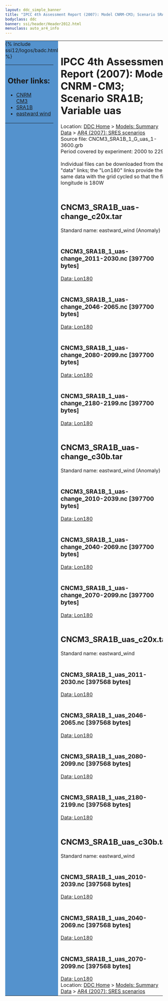```yaml
---
layout: ddc_simple_banner
title: "IPCC 4th Assessment Report (2007): Model CNRM-CM3; Scenario SRA1B; Variable uas"
bodyclass: ddc
banner: ssi/header/Header2012.html
menuclass: auto_ar4_info
---
```



<table width="100%" border="0" cellspacing="0" cellpadding="0" style="border-collapse: collapse;">
<tr style="margin:0;padding:0;border:0;">
<td style="margin:0;padding:0;border:0;height:1pt;width:150pt;background:#5492CD;" valign="top" >

<div id="lh-col2" class="auto_ar4_info">
<table class="menumain" bgcolor="#5492CD" cellspacing="0" width="100%" border="0">
<tr><td>
<h2> Other links:</h2>
<ul>
<li><a href="/auto/ar4/model-CNRM-CM3.html">CNRM<br/>CM3</a></li>
<li><a href="/auto/ar4/scenario-SRA1B.html">SRA1B</a></li>
<li><a href="/auto/ar4/var-eastward_wind.html">eastward wind</a></li>
</ul>
</td></tr>
{% include ssi12/logos/badc.html %}
</table>
</div>
</td>
<td><h1>IPCC 4th Assessment Report (2007): Model CNRM-CM3; Scenario SRA1B; Variable uas</h1>

<!-- Breadcrumb1 -->
<div id="breadcrumb1" align="left">
Location: <a href="/index.html">DDC Home</a> > <a href="/sim/gcm_clim/">Models: Summary Data</a>
> <a href="/sim/gcm_clim/SRES_AR4/index.html">AR4 (2007): SRES scenarios</a>
</div>
<!-- End of Breadcrumb1 -->Source file: CNCM3_SRA1B_1_G_uas_1-3600.grb
<br/>
Period covered by experiment: 2000 to 2299<br/>
<br/>Individual files can be downloaded from the "data" links; the "Lon180" links provide the same data
         with the grid cycled so that the first longitude is 180W<br/>
<br/><h2>CNCM3_SRA1B_uas-change_c20x.tar</h2>
Standard name: eastward_wind (Anomaly)<br>
<br/><h3>CNCM3_SRA1B_1_uas-change_2011-2030.nc [397700 bytes]</h3>
<a href="http://apps.ipcc-data.org/cgi-bin/downl/ar4_nc/uas/CNCM3_SRA1B_1_uas-change_2011-2030.nc">Data; </a><a href="http://apps.ipcc-data.org/cgi-bin/downl/ar4_nc/uas/CNCM3_SRA1B_1_uas-change_2011-2030.cyto180.nc"> Lon180</a><br/>
<br/><h3>CNCM3_SRA1B_1_uas-change_2046-2065.nc [397700 bytes]</h3>
<a href="http://apps.ipcc-data.org/cgi-bin/downl/ar4_nc/uas/CNCM3_SRA1B_1_uas-change_2046-2065.nc">Data; </a><a href="http://apps.ipcc-data.org/cgi-bin/downl/ar4_nc/uas/CNCM3_SRA1B_1_uas-change_2046-2065.cyto180.nc"> Lon180</a><br/>
<br/><h3>CNCM3_SRA1B_1_uas-change_2080-2099.nc [397700 bytes]</h3>
<a href="http://apps.ipcc-data.org/cgi-bin/downl/ar4_nc/uas/CNCM3_SRA1B_1_uas-change_2080-2099.nc">Data; </a><a href="http://apps.ipcc-data.org/cgi-bin/downl/ar4_nc/uas/CNCM3_SRA1B_1_uas-change_2080-2099.cyto180.nc"> Lon180</a><br/>
<br/><h3>CNCM3_SRA1B_1_uas-change_2180-2199.nc [397700 bytes]</h3>
<a href="http://apps.ipcc-data.org/cgi-bin/downl/ar4_nc/uas/CNCM3_SRA1B_1_uas-change_2180-2199.nc">Data; </a><a href="http://apps.ipcc-data.org/cgi-bin/downl/ar4_nc/uas/CNCM3_SRA1B_1_uas-change_2180-2199.cyto180.nc"> Lon180</a><br/>
<br/><h2>CNCM3_SRA1B_uas-change_c30b.tar</h2>
Standard name: eastward_wind (Anomaly)<br>
<br/><h3>CNCM3_SRA1B_1_uas-change_2010-2039.nc [397700 bytes]</h3>
<a href="http://apps.ipcc-data.org/cgi-bin/downl/ar4_nc/uas/CNCM3_SRA1B_1_uas-change_2010-2039.nc">Data; </a><a href="http://apps.ipcc-data.org/cgi-bin/downl/ar4_nc/uas/CNCM3_SRA1B_1_uas-change_2010-2039.cyto180.nc"> Lon180</a><br/>
<br/><h3>CNCM3_SRA1B_1_uas-change_2040-2069.nc [397700 bytes]</h3>
<a href="http://apps.ipcc-data.org/cgi-bin/downl/ar4_nc/uas/CNCM3_SRA1B_1_uas-change_2040-2069.nc">Data; </a><a href="http://apps.ipcc-data.org/cgi-bin/downl/ar4_nc/uas/CNCM3_SRA1B_1_uas-change_2040-2069.cyto180.nc"> Lon180</a><br/>
<br/><h3>CNCM3_SRA1B_1_uas-change_2070-2099.nc [397700 bytes]</h3>
<a href="http://apps.ipcc-data.org/cgi-bin/downl/ar4_nc/uas/CNCM3_SRA1B_1_uas-change_2070-2099.nc">Data; </a><a href="http://apps.ipcc-data.org/cgi-bin/downl/ar4_nc/uas/CNCM3_SRA1B_1_uas-change_2070-2099.cyto180.nc"> Lon180</a><br/>
<br/><h2>CNCM3_SRA1B_uas_c20x.tar</h2>
Standard name: eastward_wind<br>
<br/><h3>CNCM3_SRA1B_1_uas_2011-2030.nc [397568 bytes]</h3>
<a href="http://apps.ipcc-data.org/cgi-bin/downl/ar4_nc/uas/CNCM3_SRA1B_1_uas_2011-2030.nc">Data; </a><a href="http://apps.ipcc-data.org/cgi-bin/downl/ar4_nc/uas/CNCM3_SRA1B_1_uas_2011-2030.cyto180.nc"> Lon180</a><br/>
<br/><h3>CNCM3_SRA1B_1_uas_2046-2065.nc [397568 bytes]</h3>
<a href="http://apps.ipcc-data.org/cgi-bin/downl/ar4_nc/uas/CNCM3_SRA1B_1_uas_2046-2065.nc">Data; </a><a href="http://apps.ipcc-data.org/cgi-bin/downl/ar4_nc/uas/CNCM3_SRA1B_1_uas_2046-2065.cyto180.nc"> Lon180</a><br/>
<br/><h3>CNCM3_SRA1B_1_uas_2080-2099.nc [397568 bytes]</h3>
<a href="http://apps.ipcc-data.org/cgi-bin/downl/ar4_nc/uas/CNCM3_SRA1B_1_uas_2080-2099.nc">Data; </a><a href="http://apps.ipcc-data.org/cgi-bin/downl/ar4_nc/uas/CNCM3_SRA1B_1_uas_2080-2099.cyto180.nc"> Lon180</a><br/>
<br/><h3>CNCM3_SRA1B_1_uas_2180-2199.nc [397568 bytes]</h3>
<a href="http://apps.ipcc-data.org/cgi-bin/downl/ar4_nc/uas/CNCM3_SRA1B_1_uas_2180-2199.nc">Data; </a><a href="http://apps.ipcc-data.org/cgi-bin/downl/ar4_nc/uas/CNCM3_SRA1B_1_uas_2180-2199.cyto180.nc"> Lon180</a><br/>
<br/><h2>CNCM3_SRA1B_uas_c30b.tar</h2>
Standard name: eastward_wind<br>
<br/><h3>CNCM3_SRA1B_1_uas_2010-2039.nc [397568 bytes]</h3>
<a href="http://apps.ipcc-data.org/cgi-bin/downl/ar4_nc/uas/CNCM3_SRA1B_1_uas_2010-2039.nc">Data; </a><a href="http://apps.ipcc-data.org/cgi-bin/downl/ar4_nc/uas/CNCM3_SRA1B_1_uas_2010-2039.cyto180.nc"> Lon180</a><br/>
<br/><h3>CNCM3_SRA1B_1_uas_2040-2069.nc [397568 bytes]</h3>
<a href="http://apps.ipcc-data.org/cgi-bin/downl/ar4_nc/uas/CNCM3_SRA1B_1_uas_2040-2069.nc">Data; </a><a href="http://apps.ipcc-data.org/cgi-bin/downl/ar4_nc/uas/CNCM3_SRA1B_1_uas_2040-2069.cyto180.nc"> Lon180</a><br/>
<br/><h3>CNCM3_SRA1B_1_uas_2070-2099.nc [397568 bytes]</h3>
<a href="http://apps.ipcc-data.org/cgi-bin/downl/ar4_nc/uas/CNCM3_SRA1B_1_uas_2070-2099.nc">Data; </a><a href="http://apps.ipcc-data.org/cgi-bin/downl/ar4_nc/uas/CNCM3_SRA1B_1_uas_2070-2099.cyto180.nc"> Lon180</a><br/>
<!-- Breadcrumb2 -->
<div id="breadcrumb2" align="left">
Location: <a href="/index.html">DDC Home</a> > <a href="/sim/gcm_clim/">Models: Summary Data</a>
> <a href="/sim/gcm_clim/SRES_AR4/index.html">AR4 (2007): SRES scenarios</a>
</div>
<!-- End of Breadcrumb2 --></td></tr></table>
